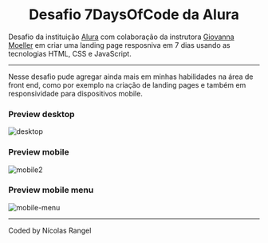 <div align="center">
  
  # Desafio 7DaysOfCode da Alura
</div>
           
Desafio da instituição [Alura](https://www.alura.com.br) com colaboração da instrutora [Giovanna Moeller](https://www.instagram.com/girl.coding/) em criar uma landing page resposniva em 7 dias usando as tecnologias HTML, CSS e JavaScript.

---

Nesse desafio pude agregar ainda mais em minhas habilidades na área de front end, como por exemplo na criação de landing pages e também em responsividade para dispositivos mobile.

### Preview desktop

![desktop](https://user-images.githubusercontent.com/104604516/166624340-3009b37a-f1de-4e7b-a546-3cea97f436f1.png)

### Preview mobile

![mobile2](https://user-images.githubusercontent.com/104604516/166624695-a6430a47-04fe-4e01-a3e9-31f10509b3d1.png)

### Preview mobile menu

![mobile-menu](https://user-images.githubusercontent.com/104604516/166624811-50d0d958-a926-4328-9114-4c29b51f17c5.png)

---

Coded by Nícolas Rangel
